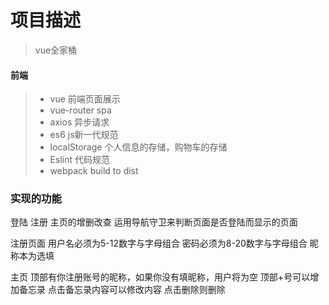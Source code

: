# 项目描述
> vue全家桶
#### 前端
> * vue 前端页面展示
> * vue-router spa
> * axios 异步请求
> * es6 js新一代规范
> * localStorage 个人信息的存储，购物车的存储
> * Eslint 代码规范
> * webpack build to dist

### 实现的功能
登陆 注册 主页的增删改查
运用导航守卫来判断页面是否登陆而显示的页面

注册页面
用户名必须为5-12数字与字母组合
密码必须为8-20数字与字母组合
昵称本为选填

主页
顶部有你注册账号的昵称，如果你没有填昵称，用户将为空
顶部+号可以增加备忘录
点击备忘录内容可以修改内容
点击删除则删除





